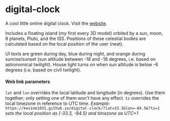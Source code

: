 # digital-clock

A cool little online digital clock.
Visit the [website](https://kevinm1031.github.io/digital-clock/).

Includes a floating island (my first every 3D model) orbited by a sun, moon, 8 planets, Pluto, and the ISS.
Positions of these celestial bodies are calculated based on the local position of the user (neat).

UI texts are green during day, blue during night, and orange during sunrise/sunset (sun altitude between -18 and -18 degrees, i.e. based on astronomical twilight).
House light turns on when sun altitude is below -6 degrees (i.e. based on civil twilight).

#### Web link parameters
`lat` and `lon` overrides the local latitude and longitude (in degrees). Use them together; only setting one of them won't have any effect.
`tz` overrides the local timezone in reference to UTC time.
*Example:* `https://kevinm1031.github.io/digital-clock/?lat=33.3&lon=-84.5&?tz=1` *sets the local position as (-33.3, -84.5) and timezone as UTC+1*
